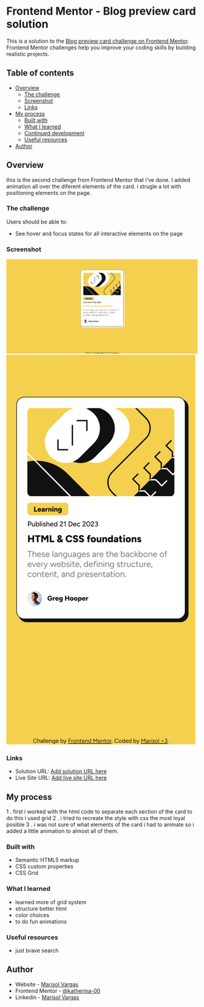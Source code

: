 # Frontend Mentor - Blog preview card solution

This is a solution to the [Blog preview card challenge on Frontend Mentor](https://www.frontendmentor.io/challenges/blog-preview-card-ckPaj01IcS). Frontend Mentor challenges help you improve your coding skills by building realistic projects. 

## Table of contents

- [Overview](#overview)
  - [The challenge](#the-challenge)
  - [Screenshot](#screenshot)
  - [Links](#links)
- [My process](#my-process)
  - [Built with](#built-with)
  - [What I learned](#what-i-learned)
  - [Continued development](#continued-development)
  - [Useful resources](#useful-resources)
- [Author](#author)


## Overview
this is the second challenge from Frontend Mentor that i've done. I added animation all over the diferent elements of the card. 
i strugle a lot with positioning elements on the page.

### The challenge

Users should be able to:

- See hover and focus states for all interactive elements on the page

### Screenshot

![full browser screenshot where we can see some animation](./assets/images/127.0.0.1_5500_.png)
![mobile screenshot whitout interactions](./assets/images/127.0.0.1_5500_(Samsung%20Galaxy%20S8+).png)

### Links

- Solution URL: [Add solution URL here](https://your-solution-url.com)
- Live Site URL: [Add live site URL here](https://your-live-site-url.com)

## My process
1 . first i worked with the html code to separate each section of the card to do this i used grid
2 . i tried to recreate the style with css the most loyal posible
3 . i was not sure of what elements of the card i had to animate so i added a little animation to almost all of them.
### Built with

- Semantic HTML5 markup
- CSS custom properties
- CSS Grid


### What I learned

- learned more of grid system
- structure better html
- color choices
- to do fun animations

### Useful resources

- just brave search 

## Author

- Website - [Marisol Vargas](https://www.github.com/katherina-00)
- Frontend Mentor - [@katherina-00](https://www.frontendmentor.io/profile/katherina-00)
- Linkedin - [Marisol Vargas](https://www.linkedin.com/in/marisol-vargas-in/)